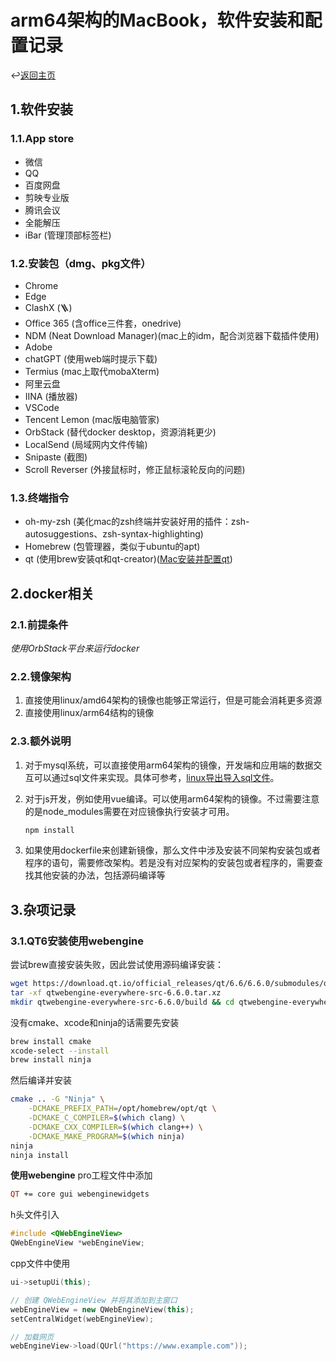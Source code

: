 # arm64架构的MacBook，软件安装和配置记录

↩️[返回主页]

## 1.软件安装

### 1.1.App store

* 微信
* QQ
* 百度网盘
* 剪映专业版
* 腾讯会议
* 全能解压
* iBar (管理顶部标签栏)

### 1.2.安装包（dmg、pkg文件）

* Chrome
* Edge
* ClashX (🪜)
* Office 365 (含office三件套，onedrive)
* NDM (Neat Download Manager)(mac上的idm，配合浏览器下载插件使用)
* Adobe
* chatGPT (使用web端时提示下载)
* Termius (mac上取代mobaXterm)
* 阿里云盘
* IINA (播放器)
* VSCode
* Tencent Lemon (mac版电脑管家)
* OrbStack (替代docker desktop，资源消耗更少)
* LocalSend (局域网内文件传输)
* Snipaste (截图)
* Scroll Reverser (外接鼠标时，修正鼠标滚轮反向的问题)

### 1.3.终端指令

* oh-my-zsh (美化mac的zsh终端并安装好用的插件：zsh-autosuggestions、zsh-syntax-highlighting)
* Homebrew (包管理器，类似于ubuntu的apt)
* qt (使用brew安装qt和qt-creator)([Mac安装并配置qt])

## 2.docker相关

### 2.1.前提条件

*使用OrbStack平台来运行docker*

### 2.2.镜像架构

1. 直接使用linux/amd64架构的镜像也能够正常运行，但是可能会消耗更多资源
2. 直接使用linux/arm64结构的镜像

### 2.3.额外说明

1. 对于mysql系统，可以直接使用arm64架构的镜像，开发端和应用端的数据交互可以通过sql文件来实现。具体可参考，[linux导出导入sql文件]。

2. 对于js开发，例如使用vue编译。可以使用arm64架构的镜像。不过需要注意的是node_modules需要在对应镜像执行安装才可用。
    ```sh
    npm install
    ```
3. 如果使用dockerfile来创建新镜像，那么文件中涉及安装不同架构安装包或者程序的语句，需要修改架构。若是没有对应架构的安装包或者程序的，需要查找其他安装的办法，包括源码编译等

## 3.杂项记录

### 3.1.QT6安装使用webengine

尝试brew直接安装失败，因此尝试使用源码编译安装：

```sh
wget https://download.qt.io/official_releases/qt/6.6/6.6.0/submodules/qtwebengine-everywhere-src-6.6.0.tar.xz
tar -xf qtwebengine-everywhere-src-6.6.0.tar.xz
mkdir qtwebengine-everywhere-src-6.6.0/build && cd qtwebengine-everywhere-src-6.6.0/build
```

没有cmake、xcode和ninja的话需要先安装

```sh
brew install cmake
xcode-select --install
brew install ninja
```

然后编译并安装

```sh
cmake .. -G "Ninja" \
    -DCMAKE_PREFIX_PATH=/opt/homebrew/opt/qt \
    -DCMAKE_C_COMPILER=$(which clang) \
    -DCMAKE_CXX_COMPILER=$(which clang++) \
    -DCMAKE_MAKE_PROGRAM=$(which ninja)
ninja
ninja install
```

**使用webengine**
pro工程文件中添加

```pro
QT += core gui webenginewidgets
```

h头文件引入

```cpp
#include <QWebEngineView>
QWebEngineView *webEngineView;
```

cpp文件中使用

```cpp
ui->setupUi(this);

// 创建 QWebEngineView 并将其添加到主窗口
webEngineView = new QWebEngineView(this);
setCentralWidget(webEngineView);

// 加载网页
webEngineView->load(QUrl("https://www.example.com"));
```

[返回主页]:../README.md
[linux导出导入sql文件]:https://blog.csdn.net/guo_qiangqiang/article/details/85789735
[Mac安装并配置qt]:https://blog.csdn.net/weixin_46958677/article/details/130271259